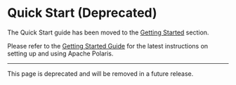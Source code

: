 # Quick Start (Deprecated)

The Quick Start guide has been moved to the [Getting Started](./getting-started/) section.

Please refer to the [Getting Started Guide](./getting-started/) for the latest instructions on setting up and using Apache Polaris.

---
This page is deprecated and will be removed in a future release.
